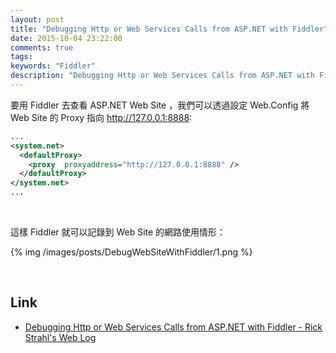 ```yaml
---
layout: post
title: "Debugging Http or Web Services Calls from ASP.NET with Fiddler"
date: 2015-10-04 23:22:00
comments: true
tags: 
keywords: "Fiddler"
description: "Debugging Http or Web Services Calls from ASP.NET with Fiddler"
---
```


要用 Fiddler 去查看 ASP.NET Web Site ，我們可以透過設定 Web.Config 將 Web Site 的 Proxy 指向 http://127.0.0.1:8888:  

<!-- More -->


```xml
...
<system.net>
  <defaultProxy>
    <proxy  proxyaddress="http://127.0.0.1:8888" />
  </defaultProxy>
</system.net>
...
```

<br/>


這樣 Fiddler 就可以記錄到 Web Site 的網路使用情形：  

{% img /images/posts/DebugWebSiteWithFiddler/1.png %}

<br/>


Link
----
* [Debugging Http or Web Services Calls from ASP.NET with Fiddler - Rick Strahl's Web Log](http://weblog.west-wind.com/posts/2008/Mar/14/Debugging-Http-or-Web-Services-Calls-from-ASPNET-with-Fiddler)
